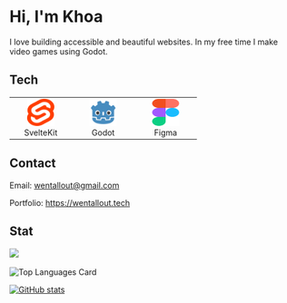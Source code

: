 # Hi, I'm Khoa

I love building accessible and beautiful websites. In my free time I make video games using Godot.

## Tech

<table>
  <tr>
    <td align="center" width="96">
        <img src="./images/svelte.svg" width="48" height="48" />
      <br>SvelteKit
    </td>
    <td align="center" width="96">
        <img src="./images/godot.svg" width="48" height="48" />
      <br>Godot
    </td>
    <td align="center" width="96">
        <img src="./images/figma.svg" width="48" height="48" />
      <br>Figma
    </td> 
  </tr>
</table>

## Contact

Email: wentallout@gmail.com

Portfolio: https://wentallout.tech

## Stat

<img src="https://github-profile-trophy.vercel.app/?username=wentallout&column=9&theme=dracula&no-frame=true"/>

![Top Languages Card](https://github-readme-stats.vercel.app/api/top-langs/?username=wentallout&theme=dracula)

[![GitHub stats](https://github-readme-stats.vercel.app/api?username=wentallout&theme=dracula)](https://github.com/anuraghazra/github-readme-stats)
